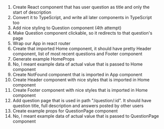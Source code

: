 1. Create React component that has user question as title and only the start of description
2. Convert it to TypeScript, and write all later components in TypeScript too
3. Add nice styling to Question component (4th attempt)
4. Make Question component clickable, so it redirects to that question's page
5. Wrap our App in react router
6. Create that imported Home component, it should have pretty Header component, list of most recent questions and Footer component
7. Generate example HomeProps
8. No, I meant example data of actual value that is passed to Home component
9. Create NotFound component that is imported in App component
10. Create Header component with nice styles that is imported in Home component
11. Create Footer component with nice styles that is imported in Home component
12. Add question page that is used in path "/question/:id". It should have question title, full description and answers posted by other users
13. Create example props for QuestionPage component
14. No, I meant example data of actual value that is passed to QuestionPage component
